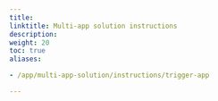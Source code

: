 ```yaml
---
title:
linktitle: Multi-app solution instructions
description:
weight: 20
toc: true
aliases:

- /app/multi-app-solution/instructions/trigger-app

---
```

